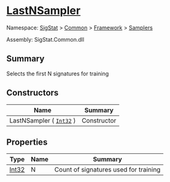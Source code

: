 # [LastNSampler](./LastNSampler.md)

Namespace: [SigStat]() > [Common]() > [Framework]() > [Samplers]()

Assembly: SigStat.Common.dll

## Summary
Selects the first N signatures for training

## Constructors

| Name | Summary | 
| --- | --- | 
| LastNSampler ( [`Int32`](https://docs.microsoft.com/en-us/dotnet/api/System.Int32) ) | Constructor | 


## Properties

| Type | Name | Summary | 
| --- | --- | --- | 
| [Int32](https://docs.microsoft.com/en-us/dotnet/api/System.Int32) | N | Count of signatures used for training | 


